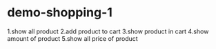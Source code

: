 # demo-shopping-1
1.show all product
2.add product to cart
3.show product in cart
4.show amount of product
5.show all price of product
